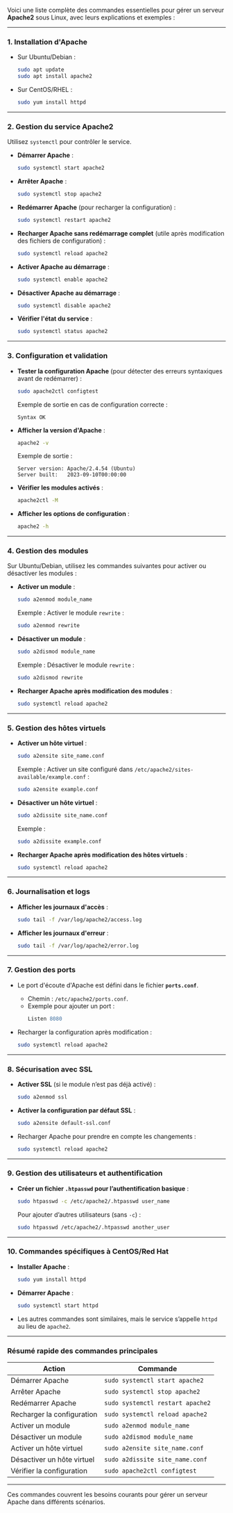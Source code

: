 Voici une liste complète des commandes essentielles pour gérer un serveur **Apache2** sous Linux, avec leurs explications et exemples :

---

### **1. Installation d'Apache**
- Sur Ubuntu/Debian :
  ```bash
  sudo apt update
  sudo apt install apache2
  ```

- Sur CentOS/RHEL :
  ```bash
  sudo yum install httpd
  ```

---

### **2. Gestion du service Apache2**
Utilisez `systemctl` pour contrôler le service.

- **Démarrer Apache** :
  ```bash
  sudo systemctl start apache2
  ```

- **Arrêter Apache** :
  ```bash
  sudo systemctl stop apache2
  ```

- **Redémarrer Apache** (pour recharger la configuration) :
  ```bash
  sudo systemctl restart apache2
  ```

- **Recharger Apache sans redémarrage complet** (utile après modification des fichiers de configuration) :
  ```bash
  sudo systemctl reload apache2
  ```

- **Activer Apache au démarrage** :
  ```bash
  sudo systemctl enable apache2
  ```

- **Désactiver Apache au démarrage** :
  ```bash
  sudo systemctl disable apache2
  ```

- **Vérifier l'état du service** :
  ```bash
  sudo systemctl status apache2
  ```

---

### **3. Configuration et validation**
- **Tester la configuration Apache** (pour détecter des erreurs syntaxiques avant de redémarrer) :
  ```bash
  sudo apache2ctl configtest
  ```
  Exemple de sortie en cas de configuration correcte :
  ```
  Syntax OK
  ```

- **Afficher la version d'Apache** :
  ```bash
  apache2 -v
  ```
  Exemple de sortie :
  ```
  Server version: Apache/2.4.54 (Ubuntu)
  Server built:   2023-09-10T00:00:00
  ```

- **Vérifier les modules activés** :
  ```bash
  apache2ctl -M
  ```

- **Afficher les options de configuration** :
  ```bash
  apache2 -h
  ```

---

### **4. Gestion des modules**
Sur Ubuntu/Debian, utilisez les commandes suivantes pour activer ou désactiver les modules :

- **Activer un module** :
  ```bash
  sudo a2enmod module_name
  ```
  Exemple : Activer le module `rewrite` :
  ```bash
  sudo a2enmod rewrite
  ```

- **Désactiver un module** :
  ```bash
  sudo a2dismod module_name
  ```
  Exemple : Désactiver le module `rewrite` :
  ```bash
  sudo a2dismod rewrite
  ```

- **Recharger Apache après modification des modules** :
  ```bash
  sudo systemctl reload apache2
  ```

---

### **5. Gestion des hôtes virtuels**
- **Activer un hôte virtuel** :
  ```bash
  sudo a2ensite site_name.conf
  ```
  Exemple : Activer un site configuré dans `/etc/apache2/sites-available/example.conf` :
  ```bash
  sudo a2ensite example.conf
  ```

- **Désactiver un hôte virtuel** :
  ```bash
  sudo a2dissite site_name.conf
  ```
  Exemple :
  ```bash
  sudo a2dissite example.conf
  ```

- **Recharger Apache après modification des hôtes virtuels** :
  ```bash
  sudo systemctl reload apache2
  ```

---

### **6. Journalisation et logs**
- **Afficher les journaux d'accès** :
  ```bash
  sudo tail -f /var/log/apache2/access.log
  ```

- **Afficher les journaux d'erreur** :
  ```bash
  sudo tail -f /var/log/apache2/error.log
  ```

---

### **7. Gestion des ports**
- Le port d'écoute d'Apache est défini dans le fichier **`ports.conf`**.
  - Chemin : `/etc/apache2/ports.conf`.
  - Exemple pour ajouter un port :
    ```apache
    Listen 8080
    ```

- Recharger la configuration après modification :
  ```bash
  sudo systemctl reload apache2
  ```

---

### **8. Sécurisation avec SSL**
- **Activer SSL** (si le module n’est pas déjà activé) :
  ```bash
  sudo a2enmod ssl
  ```

- **Activer la configuration par défaut SSL** :
  ```bash
  sudo a2ensite default-ssl.conf
  ```

- Recharger Apache pour prendre en compte les changements :
  ```bash
  sudo systemctl reload apache2
  ```

---

### **9. Gestion des utilisateurs et authentification**
- **Créer un fichier `.htpasswd` pour l’authentification basique** :
  ```bash
  sudo htpasswd -c /etc/apache2/.htpasswd user_name
  ```
  Pour ajouter d’autres utilisateurs (sans `-c`) :
  ```bash
  sudo htpasswd /etc/apache2/.htpasswd another_user
  ```

---

### **10. Commandes spécifiques à CentOS/Red Hat**
- **Installer Apache** :
  ```bash
  sudo yum install httpd
  ```

- **Démarrer Apache** :
  ```bash
  sudo systemctl start httpd
  ```

- Les autres commandes sont similaires, mais le service s’appelle `httpd` au lieu de `apache2`.

---

### **Résumé rapide des commandes principales**
| **Action**                | **Commande**                    |
|---------------------------|----------------------------------|
| Démarrer Apache           | `sudo systemctl start apache2`  |
| Arrêter Apache            | `sudo systemctl stop apache2`   |
| Redémarrer Apache         | `sudo systemctl restart apache2`|
| Recharger la configuration| `sudo systemctl reload apache2` |
| Activer un module         | `sudo a2enmod module_name`      |
| Désactiver un module      | `sudo a2dismod module_name`     |
| Activer un hôte virtuel   | `sudo a2ensite site_name.conf`  |
| Désactiver un hôte virtuel| `sudo a2dissite site_name.conf` |
| Vérifier la configuration | `sudo apache2ctl configtest`    |

---

Ces commandes couvrent les besoins courants pour gérer un serveur Apache dans différents scénarios.
